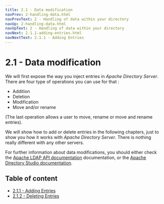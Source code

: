 ```yaml
---
title: 2.1 - Data modification
navPrev: 2-handling-data.html
navPrevText: 2 - Handling of data within your directory
navUp: 2-handling-data.html
navUpText: 2 - Handling of data within your directory
navNext: 2.1.1-adding-entries.html
navNextText: 2.1.1 - Adding Entries
---
```


# 2.1 - Data modification

We will first expose the way you inject entries in _Apache Directory Server_. There are four type of operations you can use for that :
* Addition
* Deletion
* Modification
* Move and/or rename

(The last operation allows a user to move, rename or move and rename entries).

We will show how to add or delete entries in the following chapters, just to show you how it works with _Apache Directory Server_. There is nothing really different with any other servers.

For further information about data modifications, you should either check the [Apache LDAP API documentation](../../api/index.html) documentation, or the [Apache Directory Studio documentation](../../studio/users-guide.html).

## Table of content

* [2.1.1 - Adding Entries](2.1.1-adding-entries.html)
* [2.1.2 - Deleting Entries](2.1.2-deleting-entries.html)
